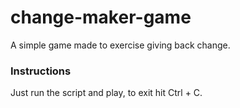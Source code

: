 # change-maker-game
A simple game made to exercise giving back change.

### Instructions
Just run the script and play, to exit hit Ctrl + C.
